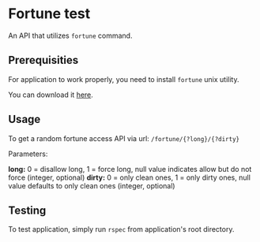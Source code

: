 # Fortune test

An API that utilizes `fortune` command.

## Prerequisities

For application to work properly, you need to install `fortune` unix utility. 

You can download it [here](http://download.cnet.com/fortune/3000-20416_4-8558.html).

## Usage

To get a random fortune access API via url: `/fortune/{?long}/{?dirty}`

Parameters:

__long:__ 0 = disallow long, 1 = force long, null value indicates allow but do not force (integer, optional)
__dirty:__ 0 = only clean ones, 1 = only dirty ones, null value defaults to only clean ones (integer, optional) 

## Testing

To test application, simply run `rspec` from application's root directory.
